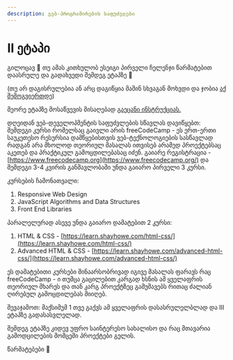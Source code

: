 ```yaml
---
description: ვებ-პროგრამირების საფუძვლები
---
```


# II ეტაპი

გილოცავ 🎉 თუ ამას კითხულობ ესეიგი პირველი ჩელენჯი წარმატებით დაასრულე და გადახვედი შემდეგ ეტაპზე 🚀

\(თუ არ დაგისრულებია ან არც დაგიწყია მაშინ სხვაგან მოხვდი და ჯობია [აქ შემოგვიერთდე](i-etapi.md)\)

მეორე ეტაპზე მოსაწვევის მისაღებად [გაეცანი ინსტრუქციას.](https://www.facebook.com/groups/3969683209738650/permalink/4825174127522883/)

დღეიდან ვებ-დეველოპმენტის საფუძვლების სწავლას დავიწყებთ: შემდეგი კურსი რომელსაც გაივლი არის freeCodeCamp - ეს ერთ-ერთი საუკეთესო რესურსია დამწყებისთვის ვებ-ტექნოლოგიების სასწავლად რადგან არა მხოლოდ თეორიულ მასალას ითვისებ არამედ პროექტებსაც აკეთებ და პრაქტიკულ გამოცდილებასაც იძენ. გაიარე რეგისტრაცია - [https://www.freecodecamp.org](https://www.freecodecamp.org/) და შემდეგი 3-4 კვირის განმავლობაში უნდა გაიარო პირველი 3 კურსი.

კურსების ჩამონათვალი:

1. Responsive Web Design
2. JavaScript Algorithms and Data Structures
3. Front End Libraries

პარალელურად ასევე უნდა გაიარო დამატებით 2 კურსი:

1. HTML & CSS - [https://learn.shayhowe.com/html-css/](https://learn.shayhowe.com/html-css/)
2. Advanced HTML & CSS - [https://learn.shayhowe.com/advanced-html-css/](https://learn.shayhowe.com/advanced-html-css/)

ეს დამატებითი კურსები შინაარსობრივად იგივე მასალას ფარავს რაც freeCodeCamp - ი თუმცა გაცილებით კარგად ხსნის ამ ყველაფრის თეორიულ მხარეს და თან კარგ პროექტზეც გამუშავებს რითაც ძალიან ღირებულ გამოცდილებას მიიღებ.

შევაჯამოთ: მაქსიმუმ 1 თვე გაქვს ამ ყველაფრის დასასრულელბლად და III ეტაპზე გადასასვლელად.

შემდეგ ეტაპზე კიდევ უფრო საინტერესო სახალისო და რაც მთავარია გამოდცილების მომცემი პროექტები გელის.

წარმატებები 🚀

